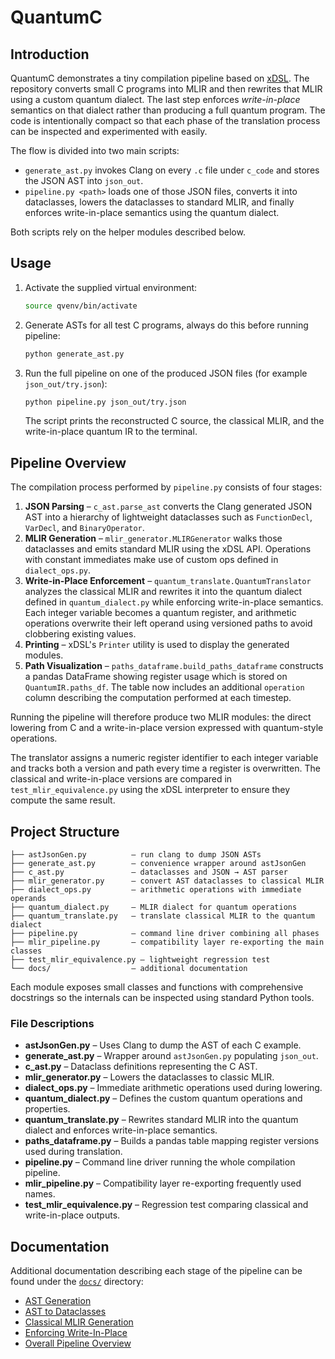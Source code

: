 # QuantumC

## Introduction

QuantumC demonstrates a tiny compilation pipeline based on [xDSL](https://github.com/xdsl-project/xdsl). The repository converts small C programs into MLIR and then rewrites that MLIR using a custom quantum dialect.  The last step enforces *write-in-place* semantics on that dialect rather than producing a full quantum program. The code is intentionally compact so that each phase of the translation process can be inspected and experimented with easily.

The flow is divided into two main scripts:

* `generate_ast.py` invokes Clang on every `.c` file under `c_code` and stores the JSON AST into `json_out`.
* `pipeline.py <path>` loads one of those JSON files, converts it into dataclasses, lowers the dataclasses to standard MLIR, and finally enforces write-in-place semantics using the quantum dialect.

Both scripts rely on the helper modules described below.

## Usage

1. Activate the supplied virtual environment:
   ```bash
   source qvenv/bin/activate
   ```
2. Generate ASTs for all test C programs, always do this before running pipeline:
   ```bash
   python generate_ast.py
   ```
3. Run the full pipeline on one of the produced JSON files (for example `json_out/try.json`):
   ```bash
   python pipeline.py json_out/try.json
   ```
   The script prints the reconstructed C source, the classical MLIR, and the write-in-place quantum IR to the terminal.

## Pipeline Overview

The compilation process performed by `pipeline.py` consists of four stages:

1. **JSON Parsing** – `c_ast.parse_ast` converts the Clang generated JSON AST into a hierarchy of lightweight dataclasses such as `FunctionDecl`, `VarDecl`, and `BinaryOperator`.
2. **MLIR Generation** – `mlir_generator.MLIRGenerator` walks those dataclasses and emits standard MLIR using the xDSL API.  Operations with constant immediates make use of custom ops defined in `dialect_ops.py`.
3. **Write-in-Place Enforcement** – `quantum_translate.QuantumTranslator` analyzes the classical MLIR and rewrites it into the quantum dialect defined in `quantum_dialect.py` while enforcing write-in-place semantics.  Each integer variable becomes a quantum register, and arithmetic operations overwrite their left operand using versioned paths to avoid clobbering existing values.
4. **Printing** – xDSL's `Printer` utility is used to display the generated modules.
5. **Path Visualization** – `paths_dataframe.build_paths_dataframe` constructs a pandas DataFrame showing register usage which is stored on `QuantumIR.paths_df`. The table now includes an additional `operation` column describing the computation performed at each timestep.

Running the pipeline will therefore produce two MLIR modules: the direct lowering from C and a write-in-place version expressed with quantum-style operations.

The translator assigns a numeric register identifier to each integer variable and
tracks both a version and path every time a register is overwritten.  The classical and
write-in-place versions are compared in ``test_mlir_equivalence.py`` using the xDSL
interpreter to ensure they compute the same result.

## Project Structure

```
├── astJsonGen.py          – run clang to dump JSON ASTs
├── generate_ast.py        – convenience wrapper around astJsonGen
├── c_ast.py               – dataclasses and JSON → AST parser
├── mlir_generator.py      – convert AST dataclasses to classical MLIR
├── dialect_ops.py         – arithmetic operations with immediate operands
├── quantum_dialect.py     – MLIR dialect for quantum operations
├── quantum_translate.py   – translate classical MLIR to the quantum dialect
├── pipeline.py            – command line driver combining all phases
├── mlir_pipeline.py       – compatibility layer re-exporting the main classes
├── test_mlir_equivalence.py – lightweight regression test
└── docs/                  – additional documentation
```

Each module exposes small classes and functions with comprehensive docstrings so the internals can be inspected using standard Python tools.

### File Descriptions

* **astJsonGen.py** – Uses Clang to dump the AST of each C example.
* **generate_ast.py** – Wrapper around ``astJsonGen.py`` populating ``json_out``.
* **c_ast.py** – Dataclass definitions representing the C AST.
* **mlir_generator.py** – Lowers the dataclasses to classic MLIR.
* **dialect_ops.py** – Immediate arithmetic operations used during lowering.
* **quantum_dialect.py** – Defines the custom quantum operations and properties.
* **quantum_translate.py** – Rewrites standard MLIR into the quantum dialect and enforces write-in-place semantics.
* **paths_dataframe.py** – Builds a pandas table mapping register versions used during translation.
* **pipeline.py** – Command line driver running the whole compilation pipeline.
* **mlir_pipeline.py** – Compatibility layer re-exporting frequently used names.
* **test_mlir_equivalence.py** – Regression test comparing classical and write-in-place outputs.

## Documentation

Additional documentation describing each stage of the pipeline can be found under the [`docs/`](docs/) directory:

- [AST Generation](docs/ast_generation.md)
- [AST to Dataclasses](docs/ast_to_dataclasses.md)
- [Classical MLIR Generation](docs/classical_mlir_generation.md)
- [Enforcing Write-In-Place](docs/enforce_write_in_place.md)
- [Overall Pipeline Overview](docs/pipeline_overview.md)

